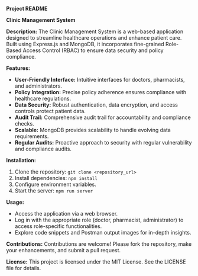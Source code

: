 **Project README**

**Clinic Management System**

**Description:**
The Clinic Management System is a web-based application designed to streamline healthcare operations and enhance patient care. Built using Express.js and MongoDB, it incorporates fine-grained Role-Based Access Control (RBAC) to ensure data security and policy compliance.

**Features:**
- **User-Friendly Interface:** Intuitive interfaces for doctors, pharmacists, and administrators.
- **Policy Integration:** Precise policy adherence ensures compliance with healthcare regulations.
- **Data Security:** Robust authentication, data encryption, and access controls protect patient data.
- **Audit Trail:** Comprehensive audit trail for accountability and compliance checks.
- **Scalable:** MongoDB provides scalability to handle evolving data requirements.
- **Regular Audits:** Proactive approach to security with regular vulnerability and compliance audits.

**Installation:**
1. Clone the repository: `git clone <repository_url>`
2. Install dependencies: `npm install`
3. Configure environment variables.
4. Start the server: `npm run server`

**Usage:**
- Access the application via a web browser.
- Log in with the appropriate role (doctor, pharmacist, administrator) to access role-specific functionalities.
- Explore code snippets and Postman output images for in-depth insights.

**Contributions:**
Contributions are welcome! Please fork the repository, make your enhancements, and submit a pull request.

**License:**
This project is licensed under the MIT License. See the LICENSE file for details.
